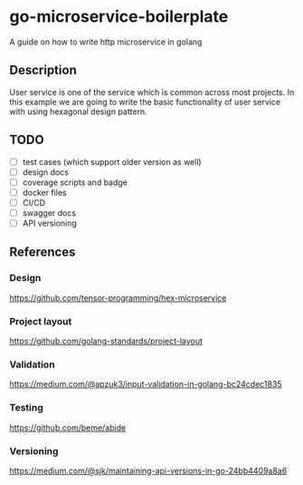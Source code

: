 # go-microservice-boilerplate

A guide on how to write http microservice in golang

## Description

User service is one of the service which is common across most projects. In this example we are going to write the basic functionality of user service with using hexagonal design pattern.

## TODO

* [ ] test cases (which support older version as well)
* [ ] design docs
* [ ] coverage scripts and badge
* [ ] docker files
* [ ] CI/CD
* [ ] swagger docs
* [ ] API versioning

## References

### Design

https://github.com/tensor-programming/hex-microservice

### Project layout

https://github.com/golang-standards/project-layout

### Validation

https://medium.com/@apzuk3/input-validation-in-golang-bc24cdec1835

### Testing

https://github.com/beme/abide

### Versioning

https://medium.com/@sjk/maintaining-api-versions-in-go-24bb4409a8a6
